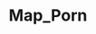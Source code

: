---
title: Map_Porn
crosslinks:
- PornOverlords
- europe
- xkcd
- MapPorn
- Laos_map
- australia
- etymologymaps
- unitedkingdom
- mapswithouttasmania
- AussieMaps
- climatemaps
- ChoroplethMaps
- IAmA
- tasmania
- todayilearned
- thenetherlands
- aviation
- nocontext
- Cricket
---